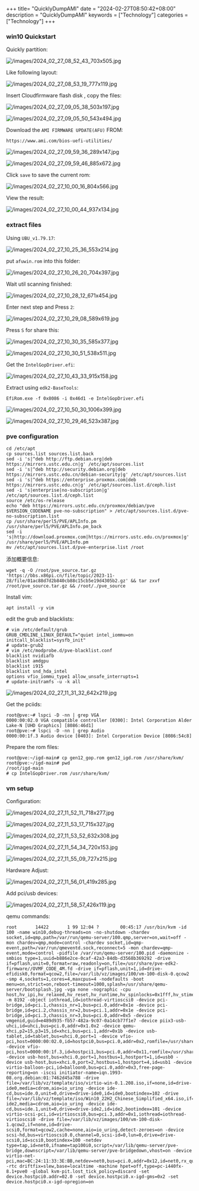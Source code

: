 +++
title= "QuicklyDumpAMI"
date = "2024-02-27T08:50:42+08:00"
description = "QuicklyDumpAMI"
keywords = ["Technology"]
categories = ["Technology"]
+++
### win10 Quickstart
Quickly partition:    

![/images/2024_02_27_08_52_43_703x505.jpg](/images/2024_02_27_08_52_43_703x505.jpg)

Like following layout:    

![/images/2024_02_27_08_53_19_777x119.jpg](/images/2024_02_27_08_53_19_777x119.jpg)

Insert Cloudfirmware flash disk , copy the files:    

![/images/2024_02_27_09_05_38_503x197.jpg](/images/2024_02_27_09_05_38_503x197.jpg)

![/images/2024_02_27_09_05_50_543x494.jpg](/images/2024_02_27_09_05_50_543x494.jpg)

Download the `AMI FIRMWARE UPDATE(AFU)` FROM:    

`https://www.ami.com/bios-uefi-utilities/`    

![/images/2024_02_27_09_59_36_289x147.jpg](/images/2024_02_27_09_59_36_289x147.jpg)

![/images/2024_02_27_09_59_46_885x672.jpg](/images/2024_02_27_09_59_46_885x672.jpg)

Click `save` to save the current rom:    

![/images/2024_02_27_10_00_16_804x566.jpg](/images/2024_02_27_10_00_16_804x566.jpg)

View the result:    

![/images/2024_02_27_10_00_44_937x134.jpg](/images/2024_02_27_10_00_44_937x134.jpg)

### extract files
Using `UBU_v1.79.17`:    

![/images/2024_02_27_10_25_36_553x214.jpg](/images/2024_02_27_10_25_36_553x214.jpg)

put `afuwin.rom` into this folder:   

![/images/2024_02_27_10_26_20_704x397.jpg](/images/2024_02_27_10_26_20_704x397.jpg)

Wait util scanning finished:   

![/images/2024_02_27_10_28_12_671x454.jpg](/images/2024_02_27_10_28_12_671x454.jpg)

Enter next step and Press `2`:    

![/images/2024_02_27_10_29_08_589x619.jpg](/images/2024_02_27_10_29_08_589x619.jpg)

Press `S` for share this:    

![/images/2024_02_27_10_30_35_585x377.jpg](/images/2024_02_27_10_30_35_585x377.jpg)

![/images/2024_02_27_10_30_51_538x511.jpg](/images/2024_02_27_10_30_51_538x511.jpg)

Get the `IntelGopDriver.efi`:    

![/images/2024_02_27_10_43_33_915x158.jpg](/images/2024_02_27_10_43_33_915x158.jpg)

Extract using `edk2-BaseTools`:     

```
EfiRom.exe -f 0x8086 -i 0x46d1 -e IntelGopDriver.efi
```

![/images/2024_02_27_10_50_30_1006x399.jpg](/images/2024_02_27_10_50_30_1006x399.jpg)


![/images/2024_02_27_10_29_46_523x387.jpg](/images/2024_02_27_10_29_46_523x387.jpg)

### pve configuration
```
cd /etc/apt
cp sources.list sources.list.back
sed -i 's|^deb http://ftp.debian.org|deb https://mirrors.ustc.edu.cn|g' /etc/apt/sources.list
sed -i 's|^deb http://security.debian.org|deb https://mirrors.ustc.edu.cn/debian-security|g' /etc/apt/sources.list
sed -i 's|^deb https://enterprise.proxmox.com|deb https://mirrors.ustc.edu.cn|g' /etc/apt/sources.list.d/ceph.list
sed -i 's|enterprise|no-subscription|g' /etc/apt/sources.list.d/ceph.list
source /etc/os-release
echo "deb https://mirrors.ustc.edu.cn/proxmox/debian/pve $VERSION_CODENAME pve-no-subscription" > /etc/apt/sources.list.d/pve-no-subscription.list
cp /usr/share/perl5/PVE/APLInfo.pm /usr/share/perl5/PVE/APLInfo.pm_back
sed -i 's|http://download.proxmox.com|https://mirrors.ustc.edu.cn/proxmox|g' /usr/share/perl5/PVE/APLInfo.pm
mv /etc/apt/sources.list.d/pve-enterprise.list /root
```
添加概要信息:    

```
wget -q -O /root/pve_source.tar.gz 'https://bbs.x86pi.cn/file/topic/2023-11-28/file/01ac88d7d2b840cb88c15cb5e19d4305b2.gz' && tar zxvf /root/pve_source.tar.gz && /root/./pve_source
```
Install vim:    

```
apt install -y vim 
```
edit the grub and blacklists:   

```
# vim /etc/default/grub
GRUB_CMDLINE_LINUX_DEFAULT="quiet intel_iommu=on initcall_blacklist=sysfb_init"
# update-grub2
# vim /etc/modprobe.d/pve-blacklist.conf
blacklist nvidiafb
blacklist amdgpu
blacklist i915
blacklist snd_hda_intel
options vfio_iommu_type1 allow_unsafe_interrupts=1
# update-initramfs -u -k all

```
![/images/2024_02_27_11_31_32_642x219.jpg](/images/2024_02_27_11_31_32_642x219.jpg)

Get the pciids:   

```
root@pve:~# lspci -D -nn | grep VGA
0000:00:02.0 VGA compatible controller [0300]: Intel Corporation Alder Lake-N [UHD Graphics] [8086:46d1]
root@pve:~# lspci -D -nn | grep Audio
0000:00:1f.3 Audio device [0403]: Intel Corporation Device [8086:54c8]
```
Prepare the rom files:     

```
root@pve:~/igd-main# cp gen12_gop.rom gen12_igd.rom /usr/share/kvm/
root@pve:~/igd-main# pwd
/root/igd-main
# cp IntelGopDriver.rom /usr/share/kvm/
```

### vm setup
Configuration:    

![/images/2024_02_27_11_52_11_718x277.jpg](/images/2024_02_27_11_52_11_718x277.jpg)

![/images/2024_02_27_11_53_17_715x327.jpg](/images/2024_02_27_11_53_17_715x327.jpg)

![/images/2024_02_27_11_53_52_632x308.jpg](/images/2024_02_27_11_53_52_632x308.jpg)

![/images/2024_02_27_11_54_34_720x153.jpg](/images/2024_02_27_11_54_34_720x153.jpg)

![/images/2024_02_27_11_55_09_727x215.jpg](/images/2024_02_27_11_55_09_727x215.jpg)

Hardware Adjust:    

![/images/2024_02_27_11_56_01_419x285.jpg](/images/2024_02_27_11_56_01_419x285.jpg)

Add pci/usb devices:    

![/images/2024_02_27_11_58_57_426x119.jpg](/images/2024_02_27_11_58_57_426x119.jpg)

qemu commands:    

```
root       14422       1 99 12:04 ?        00:45:17 /usr/bin/kvm -id 100 -name win10,debug-threads=on -no-shutdown -chardev socket,id=qmp,path=/var/run/qemu-server/100.qmp,server=on,wait=off -mon chardev=qmp,mode=control -chardev socket,id=qmp-event,path=/var/run/qmeventd.sock,reconnect=5 -mon chardev=qmp-event,mode=control -pidfile /var/run/qemu-server/100.pid -daemonize -smbios type=1,uuid=b886e2ce-0caf-42a3-84db-d3568b369292 -drive if=pflash,unit=0,format=raw,readonly=on,file=/usr/share/pve-edk2-firmware//OVMF_CODE_4M.fd -drive if=pflash,unit=1,id=drive-efidisk0,format=qcow2,file=/var/lib/vz/images/100/vm-100-disk-0.qcow2 -smp 4,sockets=1,cores=4,maxcpus=4 -nodefaults -boot menu=on,strict=on,reboot-timeout=1000,splash=/usr/share/qemu-server/bootsplash.jpg -vga none -nographic -cpu host,hv_ipi,hv_relaxed,hv_reset,hv_runtime,hv_spinlocks=0x1fff,hv_stimer,hv_synic,hv_time,hv_vapic,hv_vpindex,+kvm_pv_eoi,+kvm_pv_unhalt -m 8192 -object iothread,id=iothread-virtioscsi0 -device pci-bridge,id=pci.1,chassis_nr=1,bus=pci.0,addr=0x1e -device pci-bridge,id=pci.2,chassis_nr=2,bus=pci.1,addr=0x1e -device pci-bridge,id=pci.3,chassis_nr=3,bus=pci.0,addr=0x5 -device vmgenid,guid=e489d935-fb57-482a-9c07-0a14cb77f1e7 -device piix3-usb-uhci,id=uhci,bus=pci.0,addr=0x1.0x2 -device qemu-xhci,p2=15,p3=15,id=xhci,bus=pci.1,addr=0x1b -device usb-tablet,id=tablet,bus=uhci.0,port=1 -device vfio-pci,host=0000:00:02.0,id=hostpci0,bus=pci.0,addr=0x2,romfile=/usr/share/kvm/gen12_igd.rom -device vfio-pci,host=0000:00:1f.3,id=hostpci1,bus=pci.0,addr=0x11,romfile=/usr/share/kvm/IntelGopDriver.rom -device usb-host,bus=xhci.0,port=1,hostbus=1,hostport=1,id=usb0 -device usb-host,bus=xhci.0,port=2,hostbus=1,hostport=4,id=usb1 -device virtio-balloon-pci,id=balloon0,bus=pci.0,addr=0x3,free-page-reporting=on -iscsi initiator-name=iqn.1993-08.org.debian:01:7462d45a788 -drive file=/var/lib/vz/template/iso/virtio-win-0.1.208.iso,if=none,id=drive-ide0,media=cdrom,aio=io_uring -device ide-cd,bus=ide.0,unit=0,drive=drive-ide0,id=ide0,bootindex=102 -drive file=/var/lib/vz/template/iso/Win10_22H2_Chinese_Simplified_x64.iso,if=none,id=drive-ide2,media=cdrom,aio=io_uring -device ide-cd,bus=ide.1,unit=0,drive=drive-ide2,id=ide2,bootindex=101 -device virtio-scsi-pci,id=virtioscsi0,bus=pci.3,addr=0x1,iothread=iothread-virtioscsi0 -drive file=/var/lib/vz/images/100/vm-100-disk-1.qcow2,if=none,id=drive-scsi0,format=qcow2,cache=none,aio=io_uring,detect-zeroes=on -device scsi-hd,bus=virtioscsi0.0,channel=0,scsi-id=0,lun=0,drive=drive-scsi0,id=scsi0,bootindex=100 -netdev type=tap,id=net0,ifname=tap100i0,script=/var/lib/qemu-server/pve-bridge,downscript=/var/lib/qemu-server/pve-bridgedown,vhost=on -device virtio-net-pci,mac=BC:24:11:33:3E:BB,netdev=net0,bus=pci.0,addr=0x12,id=net0,rx_queue_size=1024,tx_queue_size=256 -rtc driftfix=slew,base=localtime -machine hpet=off,type=pc-i440fx-8.1+pve0 -global kvm-pit.lost_tick_policy=discard -set device.hostpci0.addr=02.0 -set device.hostpci0.x-igd-gms=0x2 -set device.hostpci0.x-igd-opregion=on

```
